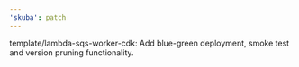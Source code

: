 ```yaml
---
'skuba': patch
---
```


template/lambda-sqs-worker-cdk: Add blue-green deployment, smoke test and version pruning functionality.
